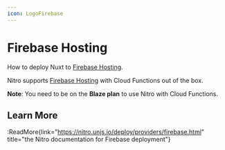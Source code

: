 ```yaml
---
icon: LogoFirebase
---
```


# Firebase Hosting

How to deploy Nuxt to [Firebase Hosting](https://firebase.google.com/docs/hosting).

Nitro supports [Firebase Hosting](https://firebase.google.com/docs/hosting) with Cloud Functions out of the box.

**Note**: You need to be on the **Blaze plan** to use Nitro with Cloud Functions.

## Learn More

:ReadMore{link="https://nitro.unjs.io/deploy/providers/firebase.html" title="the Nitro documentation for Firebase deployment"}
